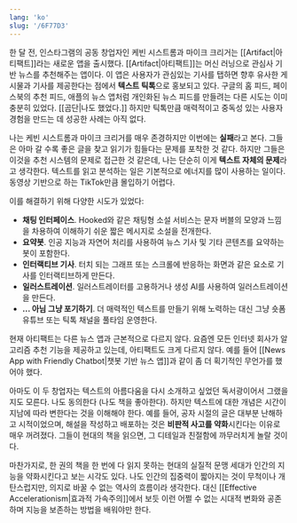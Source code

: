 ```yaml
---
lang: 'ko'
slug: '/6F77D3'
---
```


한 달 전, 인스타그램의 공동 창업자인 케빈 시스트롬과 마이크 크리거는 [[Artifact|아티팩트]]라는 새로운 앱을 출시했다. [[Artifact|아티팩트]]는 머신 러닝으로 관심사 기반 뉴스를 추천해주는 앱이다. 이 앱은 사용자가 관심있는 기사를 탭하면 향후 유사한 게시물과 기사를 제공한다는 점에서 **텍스트 틱톡**으로 홍보되고 있다. 구글의 홈 피드, 페이스북의 추천 피드, 애플의 뉴스 앱처럼 개인화된 뉴스 피드를 만들려는 다른 시도는 이미 충분히 있었다. [[곰단|나도 했었다.]] 하지만 틱톡만큼 매력적이고 중독성 있는 사용자 경험을 만드는 데 성공한 사례는 아직 없다.

나는 케빈 시스트롬과 마이크 크리거를 매우 존경하지만 이번에는 **실패**라고 본다. 그들은 아마 갈 수록 좋은 글을 찾고 읽기가 힘들다는 문제를 포착한 것 같다. 하지만 그들은 이것을 추천 시스템의 문제로 접근한 것 같은데, 나는 단순히 이게 **텍스트 자체의 문제**라고 생각한다. 텍스트를 읽고 분석하는 일은 기본적으로 에너지를 많이 사용하는 일이다. 동영상 기반으로 하는 TikTok만큼 몰입하기 어렵다.

이를 해결하기 위해 다양한 시도가 있었다:

- **채팅 인터페이스**. Hooked와 같은 채팅형 소설 서비스는 문자 버블의 모양과 느낌을 차용하여 이해하기 쉬운 짧은 메시지로 소설을 전개한다.
- **요약봇**. 인공 지능과 자연어 처리를 사용하여 뉴스 기사 및 기타 콘텐츠를 요약하는 봇이 포함한다.
- **인터랙티브 기사**. 터치 되는 그래프 또는 스크롤에 반응하는 화면과 같은 요소로 기사를 인터랙티브하게 만든다.
- **일러스트레이션**. 일러스트레이터를 고용하거나 생성 AI를 사용하여 일러스트레이션을 만든다.
- **... 아님 그냥 포기하기**. 더 매력적인 텍스트를 만들기 위해 노력하는 대신 그냥 숏폼 유튜브 또는 틱톡 채널을 풀타임 운영한다.

현재 아티팩트는 다른 뉴스 앱과 근본적으로 다르지 않다. 요즘엔 모든 인터넷 회사가 알고리즘 추천 기능을 제공하고 있는데, 아티팩트도 크게 다르지 않다. 예를 들어 [[News App with Friendly Chatbot|챗봇 기반 뉴스 앱]]과 같이 좀 더 획기적인 무언가를 했어야 했다.

아마도 이 두 창업자는 텍스트의 아름다움을 다시 소개하고 싶었던 독서광이어서 그랬을지도 모른다. 나도 동의한다 (나도 책을 좋아한다). 하지만 텍스트에 대한 개념은 시간이 지남에 따라 변한다는 것을 이해해야 한다. 예를 들어, 공자 시절의 글은 대부분 난해하고 시적이었으며, 해설을 작성하고 배포하는 것은 **비판적 사고를 약화**시킨다는 이유로 매우 꺼려졌다. 그들이 현대의 책을 읽으면, 그 디테일과 친절함에 까무러치게 놀랄 것이다.

마찬가지로, 한 권의 책을 한 번에 다 읽지 못하는 현대의 실질적 문맹 세대가 인간의 지능을 약화시킨다고 보는 시각도 있다. 나도 인간의 집중력이 짧아지는 것이 무척이나 개탄스럽지만, 의지로 바꿀 수 없는 역사의 흐름이라 생각한다. 대신 [[Effective Accelerationism|효과적 가속주의]]에서 보듯 이런 어쩔 수 없는 시대적 변화와 공존하며 지능을 보존하는 방법을 배워야만 한다.
